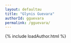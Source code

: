 ```yaml
---
layout: defaultau
title: "Glynis Guevara"
authorId: gguevara
permalink: /gguevara/
---
```

{% include loadAuthor.html %}
<script>
    $(document).ready(function(){
        showAuthorBio('{{ page.authorId }}');
   });
</script>
